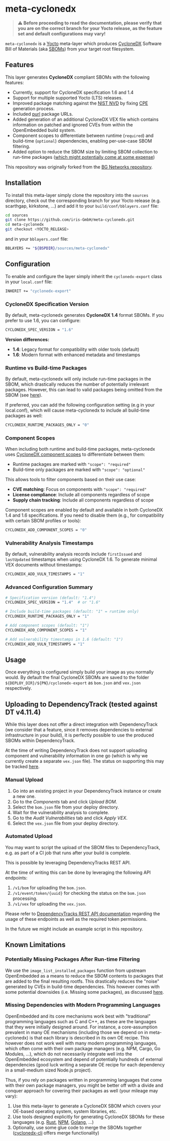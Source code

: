 # meta-cyclonedx

> **:warning: Before proceeding to read the documentation, please verify that
> you are on the correct branch for your Yocto release, as the feature set and
> default configurations may vary!**

`meta-cyclonedx` is a [Yocto](https://www.yoctoproject.org/) meta-layer which
produces [CycloneDX](https://cyclonedx.org/) Software Bill of Materials
(aka [SBOMs](https://www.ntia.gov/SBOM)) from your target root filesystem.

## Features

This layer generates **CycloneDX** compliant SBOMs with the following features:

- Currently, support for CycloneDX specification 1.6 and 1.4
- Support for multiple supported Yocto (LTS) releases.
- Improved package matching against the [NIST NVD](https://nvd.nist.gov/) by
  fixing [CPE](https://nvd.nist.gov/products/cpe) generation process.
- Included [purl](https://github.com/package-url/purl-spec) package URLs.
- Added generation of an additional CycloneDX VEX file which contains
  information on patched and ignored CVEs from within the OpenEmbedded build
  system.
- Component scopes to differentiate between runtime (`required`) and build-time
  (`optional`) dependencies, enabling per-use-case SBOM filtering.
- Added option to reduce the SBOM size by limiting SBOM collection to run-time
  packages ([which might potentially come at some expense](#potentially-missing-packages-after-runtime-filtering))

This repository was originally forked from the
[BG Networks repository](https://github.com/bgnetworks/meta-dependencytrack).

## Installation

To install this meta-layer simply clone the repository into the `sources`
directory, check out the corresponding branch for your Yocto release
(e.g. scarthgap, kirkstone, ...)
and add it to your `build/conf/bblayers.conf` file:

```sh
cd sources
git clone https://github.com/iris-GmbH/meta-cyclonedx.git
cd meta-cyclonedx
git checkout <YOCTO_RELEASE>
```

and in your `bblayers.conf` file:

```sh
BBLAYERS += "${BSPDIR}/sources/meta-cyclonedx"
```

## Configuration

To enable and configure the layer simply inherit the `cyclonedx-export` class
in your `local.conf` file:

```sh
INHERIT += "cyclonedx-export"
```

### CycloneDX Specification Version

By default, meta-cyclonedx generates **CycloneDX 1.4** format SBOMs. If you
prefer to use 1.6, you can configure:

```sh
CYCLONEDX_SPEC_VERSION = "1.6"
```

**Version differences:**

- **1.4**: Legacy format for compatibility with older tools (default)
- **1.6**: Modern format with enhanced metadata and timestamps

### Runtime vs Build-time Packages

By default, meta-cyclonedx will only include run-time packages in the SBOM,
which drastically reduces the number of potentially irrelevant packages.
However, this can lead to valid packages being omitted from the SBOM
(see [here](#potentially-missing-packages-after-runtime-filtering)).

If preferred, you can add the following configuration setting
(e.g in your local.conf), which will cause meta-cyclonedx to include
all build-time packages as well:

```sh
CYCLONEDX_RUNTIME_PACKAGES_ONLY = "0"
```

### Component Scopes

When including both runtime and build-time packages, meta-cyclonedx uses
[CycloneDX component scopes](https://cyclonedx.org/docs/1.6/json/#components_items_scope)
to differentiate between them:

- Runtime packages are marked with `"scope": "required"`
- Build-time only packages are marked with `"scope": "optional"`

This allows tools to filter components based on their use case:

- **CVE matching**: Focus on components with `"scope": "required"`
- **License compliance**: Include all components regardless of scope
- **Supply chain tracking**: Include all components regardless of scope

Component scopes are enabled by default and available in both CycloneDX 1.4 and 1.6
specifications. If you need to disable them (e.g., for compatibility with certain
SBOM profiles or tools):

```sh
CYCLONEDX_ADD_COMPONENT_SCOPES = "0"
```

### Vulnerability Analysis Timestamps

By default, vulnerability analysis records include `firstIssued` and `lastUpdated`
timestamps when using CycloneDX 1.6. To generate minimal VEX documents without timestamps:

```sh
CYCLONEDX_ADD_VULN_TIMESTAMPS = "1"
```

### Advanced Configuration Summary

```sh
# Specification version (default: "1.4")
CYCLONEDX_SPEC_VERSION = "1.4"  # or "1.6"

# Include build-time packages (default: "1" = runtime only)
CYCLONEDX_RUNTIME_PACKAGES_ONLY = "1"

# Add component scopes (default: "1")
CYCLONEDX_ADD_COMPONENT_SCOPES = "1"

# Add vulnerability timestamps in 1.6 (default: "1")
CYCLONEDX_ADD_VULN_TIMESTAMPS = "1"
```

## Usage

Once everything is configured simply build your image as you normally would.
By default the final CycloneDX SBOMs are saved to the folder
`${DEPLOY_DIR}/${PN}/cyclonedx-export` as `bom.json` and `vex.json`
respectively.

## Uploading to DependencyTrack (tested against DT v4.11.4)

While this layer does not offer a direct integration with DependencyTrack
(we consider that a feature, since it removes dependencies to external
infrastructure in your build),
it is perfectly possible to use the produced SBOMs within DependencyTrack.

At the time of writing DependencyTrack does not support uploading component
and vulnerability information in one go (which is why we currently create a
separate `vex.json` file). The status on supporting this may be tracked
[here](https://github.com/DependencyTrack/dependency-track/issues/919).

### Manual Upload

1. Go into an existing project in your DependencyTrack instance or create a new
   one.
2. Go to the _Components_ tab and click _Upload BOM_.
3. Select the `bom.json` file from your deploy directory.
4. Wait for the vulnerability analysis to complete.
5. Go to the _Audit Vulnerabilities_ tab and click _Apply VEX_.
6. Select the `vex.json` file from your deploy directory.

### Automated Upload

You may want to script the upload of the SBOM files to DependencyTrack,
e.g. as part of a CI job that runs after your build is complete.

This is possible by leveraging DependencyTracks REST API.

At the time of writing this can be done by leveraging the following API
endpoints:

1. `/v1/bom` for uploading the `bom.json`.
2. `/v1/event/token/{uuid}` for checking the status on the `bom.json`
   processing.
3. `/v1/vex` for uploading the `vex.json`.

Please refer to [DependencyTracks REST API documentation](https://docs.dependencytrack.org/integrations/rest-api/)
regarding the usage of these endpoints as well as the required token
permissions.

In the future we might include an example script in this repository.

## Known Limitations

### Potentially Missing Packages After Run-time Filtering

We use the `image_list_installed_packages` function from upstream
OpenEmbedded as a means to reduce the SBOM contents to packages that are added
to the final resulting rootfs. This drastically reduces the "noise" generated
by CVEs in build-time dependencies. This however comes with some potential
downsides (i.e. Missing some packages), as discussed
[here](https://github.com/savoirfairelinux/meta-cyclonedx/issues/9#issue-2494183505).

### Missing Dependencies with Modern Programming Languages

OpenEmbedded and its core mechanisms work best with "traditional" programming
languages such as C and C++, as these are the languages that they were initially
designed around. For instance, a core-assumption prevalent in many OE mechanisms
(including those we depend on in meta-cyclonedx) is that each library is
described in its own OE recipe. This however does not work well with many
modern programming languages, which often come with their own package managers
(e.g. NPM, Cargo, Go Modules, ...), which do not necessarily integrate well
into the OpenEmbedded ecosystem and depend of potentially hundreds of external
dependencies (good luck writing a separate OE recipe for each dependency in a
small-medium sized Node.js project).

Thus, if you rely on packages written in programming languages that come with
their own package managers, you might be better off with a divide and
conquer approach for covering their packages as well (your mileage may vary):

1. Use this meta-layer to generate a CycloneDX SBOM which covers your OE-based
   operating system, system libraries, etc.
2. Use tools designed explicitly for generating CycloneDX SBOMs for these
   languages (e.g. [Rust](https://github.com/CycloneDX/cyclonedx-rust-cargo),
   [NPM](https://github.com/CycloneDX/cyclonedx-node-npm),
   [Golang](https://github.com/CycloneDX/cyclonedx-gomod), ...)
3. Optionally, use some glue code to merge the SBOMs together
   ([cyclonedx-cli](https://github.com/CycloneDX/cyclonedx-cli) offers merge
   functionality)
